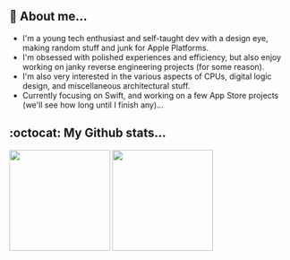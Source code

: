 <!--
:wave: _Greetings!_ Or, perhaps I should say:

<img src="https://user-images.githubusercontent.com/83843298/207746129-bb1d9418-ca95-44d8-9e06-08f265b92206.jpeg" width="400">

-->

## 🤔 About me...

- I'm a young tech enthusiast and self-taught dev with a design eye, making random stuff and junk for Apple Platforms.
- I'm obsessed with polished experiences and efficiency, but also enjoy working on janky reverse engineering projects (for some reason).
- I'm also very interested in the various aspects of CPUs, digital logic design, and miscellaneous architectural stuff. 
- Currently focusing on Swift, and working on a few App Store projects (we'll see how long until I finish any)...

<!-- My website: -->
<!-- My app store: -->

## :octocat: My Github stats...

<div >
<img src="https://github-readme-stats.vercel.app/api/?username=BitesPotatoBacks&show_icons=true&theme=nord&include_all_commits=true&hide_border=true" height="180px">
<img src="https://github-readme-stats.vercel.app/api/top-langs/?username=BitesPotatoBacks&layout=compact&theme=nord&hide_border=true" height="180px">
</div>
